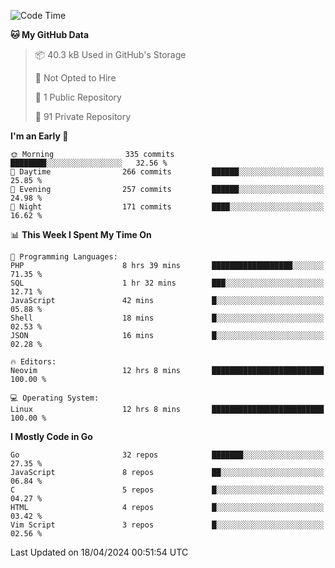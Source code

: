 
<!--START_SECTION:waka-->
![Code Time](http://img.shields.io/badge/Code%20Time-4%2C789%20hrs%206%20mins-blue)

**🐱 My GitHub Data** 

> 📦 40.3 kB Used in GitHub's Storage 
 > 
> 🚫 Not Opted to Hire
 > 
> 📜 1 Public Repository 
 > 
> 🔑 91 Private Repository 
 > 
**I'm an Early 🐤** 

```text
🌞 Morning                335 commits         ████████░░░░░░░░░░░░░░░░░   32.56 % 
🌆 Daytime                266 commits         ██████░░░░░░░░░░░░░░░░░░░   25.85 % 
🌃 Evening                257 commits         ██████░░░░░░░░░░░░░░░░░░░   24.98 % 
🌙 Night                  171 commits         ████░░░░░░░░░░░░░░░░░░░░░   16.62 % 
```


📊 **This Week I Spent My Time On** 

```text
💬 Programming Languages: 
PHP                      8 hrs 39 mins       ██████████████████░░░░░░░   71.35 % 
SQL                      1 hr 32 mins        ███░░░░░░░░░░░░░░░░░░░░░░   12.71 % 
JavaScript               42 mins             █░░░░░░░░░░░░░░░░░░░░░░░░   05.88 % 
Shell                    18 mins             █░░░░░░░░░░░░░░░░░░░░░░░░   02.53 % 
JSON                     16 mins             █░░░░░░░░░░░░░░░░░░░░░░░░   02.28 % 

🔥 Editors: 
Neovim                   12 hrs 8 mins       █████████████████████████   100.00 % 

💻 Operating System: 
Linux                    12 hrs 8 mins       █████████████████████████   100.00 % 
```

**I Mostly Code in Go** 

```text
Go                       32 repos            ███████░░░░░░░░░░░░░░░░░░   27.35 % 
JavaScript               8 repos             ██░░░░░░░░░░░░░░░░░░░░░░░   06.84 % 
C                        5 repos             █░░░░░░░░░░░░░░░░░░░░░░░░   04.27 % 
HTML                     4 repos             █░░░░░░░░░░░░░░░░░░░░░░░░   03.42 % 
Vim Script               3 repos             █░░░░░░░░░░░░░░░░░░░░░░░░   02.56 % 
```




 Last Updated on 18/04/2024 00:51:54 UTC
<!--END_SECTION:waka-->
